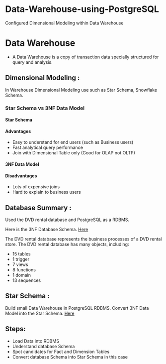 # Data-Warehouse-using-PostgreSQL
Configured Dimensional Modeling within Data Warehouse 

# Data Warehouse

- A Data Warehouse is a copy of transaction data specially structured for query and analysis. 

## Dimensional Modeling :

In Warehouse Dimensional Modeling use such as Star Schema, Snowflake Schema.
 

### Star Schema vs 3NF Data Model
#### Star Schema
#### Advantages 
- Easy to understand for end users (such as Business users)
- Fast analytical query performance 
- Join with Dimensional Table only (Good for OLAP not OLTP)

#### 3NF Data Model
#### Disadvantages

- Lots of expensive joins 
- Hard to explain to business users


## Database Summary :

Used the DVD rental database and PostgreSQL as a RDBMS.

Here is the 3NF Database Schema. [Here](https://github.com/Manav-56/Data-Warehouse-using-PostgreSQL/blob/main/3NF%20.png)

The DVD rental database represents the business processes of a DVD rental store. The DVD rental database has many objects, including:

- 15 tables
- 1 trigger
- 7 views
- 8 functions
- 1 domain
- 13 sequences

## Star Schema :

Build small Data Warehouse in PostgreSQL RDBMS. Convert 3NF Data Model into the Star Schema. [Here](https://github.com/Manav-56/Data-Warehouse-using-PostgreSQL/blob/main/start_schema.png)



## Steps:
 - Load Data into RDBMS
 - Understand database Schema
 - Spot candidates for Fact and Dimension Tables
 - Convert database Schema into Star Schema in this case




